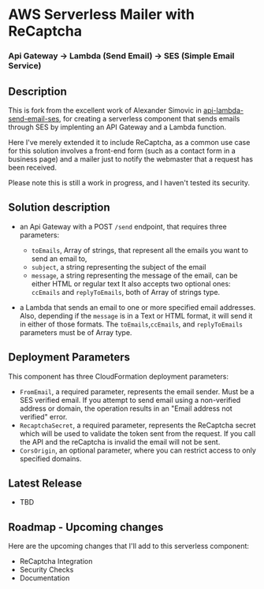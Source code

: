 
# AWS Serverless Mailer with ReCaptcha
### Api Gateway -> Lambda (Send Email) -> SES (Simple Email Service)

## Description

This is fork from the excellent work of Alexander Simovic in [api-lambda-send-email-ses](https://github.com/simalexan/api-lambda-send-email-ses), for creating a serverless component that sends emails through SES by implenting an API Gateway and a Lambda function. 

Here I've merely extended it to include ReCaptcha, as a common use case for this solution involves a front-end form (such as a contact form in a business page) and a mailer just to notify the webmaster that a request has been received.

Please note this is still a work in progress, and I haven't tested its security.

## Solution description

- an Api Gateway with a POST `/send` endpoint, that requires three parameters:

  - `toEmails`, Array of strings, that represent all the emails you want to send an email to,
  - `subject`, a string representing the subject of the email
  - `message`, a string representing the message of the email, can be either HTML or regular text
  It also accepts two optional ones: `ccEmails` and `replyToEmails`, both of Array of strings type.

- a Lambda that sends an email to one or more specified email addresses. Also, depending if the `message` is in a Text or HTML format, it will send it in either of those formats. The `toEmails`,`ccEmails`, and `replyToEmails` parameters must be of Array type.

## Deployment Parameters

This component has three CloudFormation deployment parameters:

- `FromEmail`, a required parameter, represents the email sender. Must be a SES verified email. If you attempt to send email using a non-verified address or domain, the operation results in an "Email address not verified" error.
- `RecaptchaSecret`, a required parameter, represents the ReCaptcha secret which will be used to validate the token sent from the request. If you call the API and the reCaptcha is invalid the email will not be sent.
- `CorsOrigin`, an optional parameter, where you can restrict access to only specified domains.

## Latest Release 
- TBD

## Roadmap - Upcoming changes

Here are the upcoming changes that I'll add to this serverless component:

- ReCaptcha Integration
- Security Checks
- Documentation
